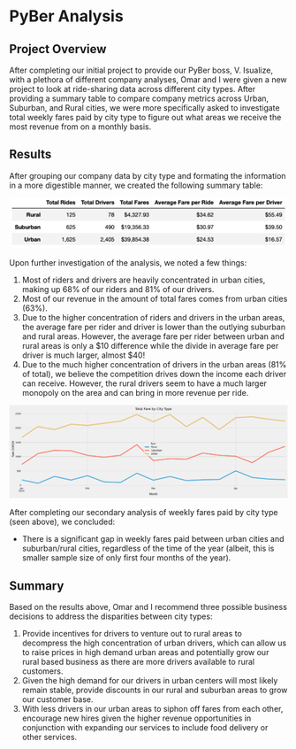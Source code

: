 # PyBer Analysis

## Project Overview
After completing our initial project to provide our PyBer boss, V. Isualize, with a plethora of different company analyses, Omar and I were given a new project to look at ride-sharing data across different city types. After providing a summary table to compare company metrics across Urban, Suburban, and Rural cities, we were more specifically asked to investigate total weekly fares paid by city type to figure out what areas we receive the most revenue from on a monthly basis. 

## Results
After grouping our company data by city type and formating the information in a more digestible manner, we created the following summary table:

![Pyber_DF](analysis/Pyber_Type_Summary_DF.png)

Upon further investigation of the analysis, we noted a few things:
  1. Most of riders and drivers are heavily concentrated in urban cities, making up 68% of our riders and 81% of our drivers. 
  2. Most of our revenue in the amount of total fares comes from urban cities (63%). 
  3. Due to the higher concentration of riders and drivers in the urban areas, the average fare per rider and driver is lower than the outlying suburban and rural areas. However, the average fare per rider between urban and rural areas is only a $10 difference while the divide in average fare per driver is much larger, almost $40!
  4. Due to the much higher concentration of drivers in the urban areas (81% of total), we believe the competition drives down the income each driver can receive. However, the rural drivers seem to have a much larger monopoly on the area and can bring in more revenue per ride.

![Pyber_Graph](analysis/PyBer_fare_summary.png)

After completing our secondary analysis of weekly fares paid by city type (seen above), we concluded:
  - There is a significant gap in weekly fares paid between urban cities and suburban/rural cities, regardless of the time of the year (albeit, this is smaller sample size of only first four months of the year). 

## Summary
Based on the results above, Omar and I recommend three possible business decisions to address the disparities between city types:
  1. Provide incentives for drivers to venture out to rural areas to decompress the high concentration of urban drivers, which can allow us to raise prices in high demand urban areas and potentially grow our rural based business as there are more drivers available to rural customers.
  2. Given the high demand for our drivers in urban centers will most likely remain stable, provide discounts in our rural and suburban areas to grow our customer base. 
  3. With less drivers in our urban areas to siphon off fares from each other, encourage new hires given the higher revenue opportunities in conjunction with expanding our services to include food delivery or other services.
